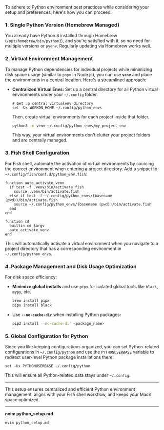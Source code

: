 To adhere to Python environment best practices while considering your setup and preferences, here's how you can proceed:

### 1. **Single Python Version (Homebrew Managed)**

You already have Python 3 installed through Homebrew (`/opt/homebrew/bin/python3`), and you're satisfied with it, so no need for multiple versions or `pyenv`. Regularly updating via Homebrew works well.

### 2. **Virtual Environment Management**

To manage Python dependencies for individual projects while minimizing disk space usage (similar to `pnpm` in Node.js), you can use **`venv`** and place the environments in a central location. Here's a streamlined approach:

- **Centralized Virtual Envs:**
  Set up a central directory for all Python virtual environments under your `~/.config` folder.

  ```fish
  # Set up central virtualenv directory
  set -Ux WORKON_HOME ~/.config/python_envs
  ```

  Then, create virtual environments for each project inside that folder.

  ```bash
  python3 -m venv ~/.config/python_envs/my_project_env
  ```

  This way, your virtual environments don't clutter your project folders and are centrally managed.

### 3. **Fish Shell Configuration**

For Fish shell, automate the activation of virtual environments by sourcing the correct environment when entering a project directory. Add a snippet to `~/.config/fish/conf.d/python_env.fish`:

```fish
function auto_activate_venv
  if test -f .venv/bin/activate.fish
    source .venv/bin/activate.fish
  else if test -f ~/.config/python_envs/(basename (pwd))/bin/activate.fish
    source ~/.config/python_envs/(basename (pwd))/bin/activate.fish
  end
end

function cd
  builtin cd $argv
  auto_activate_venv
end
```

This will automatically activate a virtual environment when you navigate to a project directory that has a corresponding environment in `~/.config/python_envs`.

### 4. **Package Management and Disk Usage Optimization**

For disk space efficiency:

- **Minimize global installs** and use `pipx` for isolated global tools like `black`, `mypy`, etc.

  ```bash
  brew install pipx
  pipx install black
  ```

- Use **`--no-cache-dir`** when installing Python packages:
  ```bash
  pip3 install --no-cache-dir <package_name>
  ```

### 5. **Global Configuration for Python**

Since you like keeping configurations organized, you can set Python-related configurations in `~/.config/python` and use the `PYTHONUSERBASE` variable to redirect user-level Python package installations there:

```fish
set -Ux PYTHONUSERBASE ~/.config/python
```

This will ensure all Python-related data stays under `~/.config`.

---

This setup ensures centralized and efficient Python environment management, aligns with your Fish shell workflow, and keeps your Mac’s space optimized.

---

**nvim python_setup.md**

```bash
nvim python_setup.md
```
